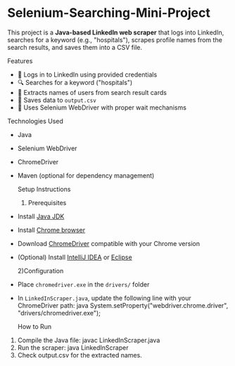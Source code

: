 # Selenium-Searching-Mini-Project

This project is a **Java-based LinkedIn web scraper** that logs into LinkedIn, searches for a keyword (e.g., "hospitals"), scrapes profile names from the search results, and saves them into a CSV file.

Features

- 🔐 Logs in to LinkedIn using provided credentials
- 🔍 Searches for a keyword ("hospitals")
- 📄 Extracts names of users from search result cards
- 💾 Saves data to `output.csv`
- 🧠 Uses Selenium WebDriver with proper wait mechanisms

  

Technologies Used

- Java
- Selenium WebDriver
- ChromeDriver
- Maven (optional for dependency management)


  Setup Instructions

  1) Prerequisites

- Install [Java JDK](https://www.oracle.com/java/technologies/javase-downloads.html)
- Install [Chrome browser](https://www.google.com/chrome/)
- Download [ChromeDriver](https://chromedriver.chromium.org/downloads) compatible with your Chrome version
- (Optional) Install [IntelliJ IDEA](https://www.jetbrains.com/idea/) or [Eclipse](https://www.eclipse.org/)

  2)Configuration

- Place `chromedriver.exe` in the `drivers/` folder
- In `LinkedInScraper.java`, update the following line with your ChromeDriver path: java System.setProperty("webdriver.chrome.driver", "drivers/chromedriver.exe");

  How to Run

1) Compile the Java file: javac LinkedInScraper.java
2) Run the scraper: java LinkedInScraper
3) Check output.csv for the extracted names.



